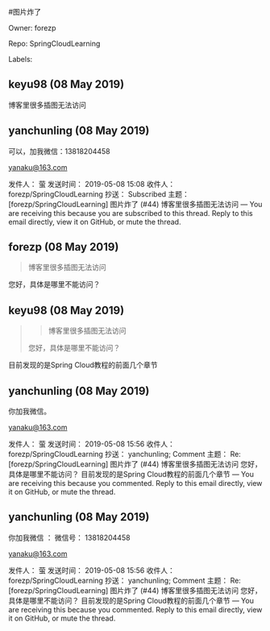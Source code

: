 #图片炸了

Owner: forezp

Repo: SpringCloudLearning

Labels: 

## keyu98 (08 May 2019)

博客里很多插图无法访问

## yanchunling (08 May 2019)

可以，加我微信：13818204458



yanaku@163.com
 
发件人： 萤
发送时间： 2019-05-08 15:08
收件人： forezp/SpringCloudLearning
抄送： Subscribed
主题： [forezp/SpringCloudLearning] 图片炸了 (#44)
博客里很多插图无法访问
—
You are receiving this because you are subscribed to this thread.
Reply to this email directly, view it on GitHub, or mute the thread.


## forezp (08 May 2019)

> 博客里很多插图无法访问

您好，具体是哪里不能访问？

## keyu98 (08 May 2019)

> > 博客里很多插图无法访问
> 
> 您好，具体是哪里不能访问？

目前发现的是Spring Cloud教程的前面几个章节

## yanchunling (08 May 2019)

你加我微信。





yanaku@163.com
 
发件人： 萤
发送时间： 2019-05-08 15:56
收件人： forezp/SpringCloudLearning
抄送： yanchunling; Comment
主题： Re: [forezp/SpringCloudLearning] 图片炸了 (#44)
博客里很多插图无法访问
您好，具体是哪里不能访问？
目前发现的是Spring Cloud教程的前面几个章节
—
You are receiving this because you commented.
Reply to this email directly, view it on GitHub, or mute the thread.


## yanchunling (08 May 2019)

你加我微信 ： 微信号： 13818204458



yanaku@163.com
 
发件人： 萤
发送时间： 2019-05-08 15:56
收件人： forezp/SpringCloudLearning
抄送： yanchunling; Comment
主题： Re: [forezp/SpringCloudLearning] 图片炸了 (#44)
博客里很多插图无法访问
您好，具体是哪里不能访问？
目前发现的是Spring Cloud教程的前面几个章节
—
You are receiving this because you commented.
Reply to this email directly, view it on GitHub, or mute the thread.


